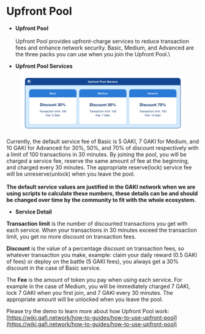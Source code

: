 # Upfront Pool

* **Upfront Pool**\
  \
  Upfront Pool provides upfront-charge services to reduce transaction fees and enhance network security. Basic, Medium, and Advanced are the three packs you can use when you join the Upfront Pool.\

* **Upfront Pool Services**

<figure><img src="../.gitbook/assets/Upfront Pool.png" alt=""><figcaption></figcaption></figure>

Currently, the default service fee of Basic is 5 GAKI, 7 GAKI for Medium, and 10 GAKI for Advanced for 30%, 50%, and 70% of discount respectively with a limit of 100 transactions in 30 minutes.  By joining the pool, you will be charged a service fee, reserve the same amount of fee at the beginning, and charged every 30 minutes. The appropriate reserve(lock) service fee will be unreserve(unlock) when you leave the pool.\
\
**The default service values are justified in the GAKI network when we are using scripts to calculate these numbers, these details can be and should be changed over time by the community to fit with the whole ecosystem.**

* **Service Detail**

**Transaction limit** is the number of discounted transactions you get with each service. When your transactions in 30 minutes exceed the transaction limit, you get no more discount on transaction fees.

**Discount** is the value of a percentage discount on transaction fees, so whatever transaction you make, example: claim your daily reward (0.5 GAKI of fees) or deploy on the battle (5 GAKI fees), you always get a 30% discount in the case of Basic service.

The **Fee** is the amount of token you pay when using each service. For example in the case of Medium, you will be immediately charged 7 GAKI, lock 7 GAKI when you first join, and 7 GAKI every 30 minutes. The appropriate amount will be unlocked when you leave the pool.

Please try the demo to learn more about how Upfront Pool work: [https://wiki.gafi.network/how-to-guides/how-to-use-upfront-pool](https://wiki.gafi.network/how-to-guides/how-to-use-upfront-pool)
